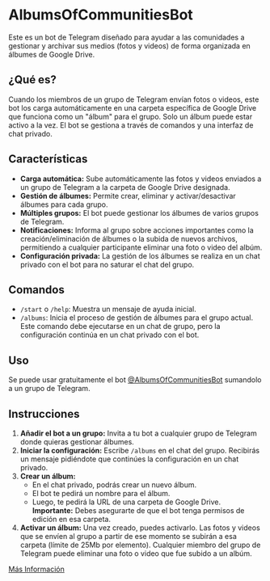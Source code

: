 # AlbumsOfCommunitiesBot

Este es un bot de Telegram diseñado para ayudar a las comunidades a gestionar y archivar sus medios (fotos y videos) de forma organizada en álbumes de Google Drive.

## ¿Qué es?

Cuando los miembros de un grupo de Telegram envían fotos o videos, este bot los carga automáticamente en una carpeta específica de Google Drive que funciona como un "álbum" para el grupo. Solo un álbum puede estar activo a la vez. El bot se gestiona a través de comandos y una interfaz de chat privado.

## Características

-   **Carga automática:** Sube automáticamente las fotos y videos enviados a un grupo de Telegram a la carpeta de Google Drive designada.
-   **Gestión de álbumes:** Permite crear, eliminar y activar/desactivar álbumes para cada grupo.
-   **Múltiples grupos:** El bot puede gestionar los álbumes de varios grupos de Telegram.
-   **Notificaciones:** Informa al grupo sobre acciones importantes como la creación/eliminación de álbumes o la subida de nuevos archivos, permitiendo a cualquier participante eliminar una foto o video del albúm.
-   **Configuración privada:** La gestión de los álbumes se realiza en un chat privado con el bot para no saturar el chat del grupo.

## Comandos

-   `/start` o `/help`: Muestra un mensaje de ayuda inicial.
-   `/albums`: Inicia el proceso de gestión de álbumes para el grupo actual. Este comando debe ejecutarse en un chat de grupo, pero la configuración continúa en un chat privado con el bot.

## Uso

Se puede usar gratuitamente el bot [@AlbumsOfCommunitiesBot](http://t.me/AlbumsOfCommunitiesBot) sumandolo a un grupo de Telegram.

## Instrucciones

1.  **Añadir el bot a un grupo:** Invita a tu bot a cualquier grupo de Telegram donde quieras gestionar álbumes.
2.  **Iniciar la configuración:** Escribe `/albums` en el chat del grupo. Recibirás un mensaje pidiéndote que continúes la configuración en un chat privado.
3.  **Crear un álbum:**
    -   En el chat privado, podrás crear un nuevo álbum.
    -   El bot te pedirá un nombre para el álbum.
    -   Luego, te pedirá la URL de una carpeta de Google Drive. **Importante:** Debes asegurarte de que el bot tenga permisos de edición en esa carpeta.
4.  **Activar un álbum:** Una vez creado, puedes activarlo. Las fotos y videos que se envíen al grupo a partir de ese momento se subirán a esa carpeta (límite de 25Mb por elemento). Cualquier miembro del grupo de Telegram puede eliminar una foto o video que fue subido a un albúm.

[Más Información](https://thomaswallet.substack.com/publish/post/160280277)
